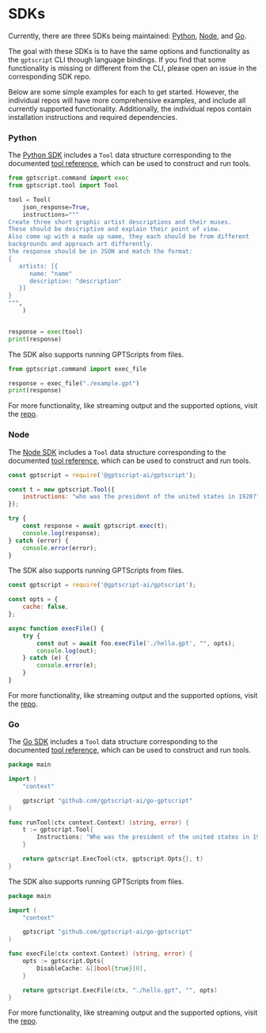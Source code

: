 # SDKs

Currently, there are three SDKs being maintained: [Python](https://github.com/gptscript-ai/py-gptscript), [Node](https://github.com/gptscript-ai/node-gptscript), and [Go](https://github.com/gptscript-ai/go-gptscript).

The goal with these SDKs is to have the same options and functionality as the `gptscript` CLI through language bindings. If you find that some functionality is missing or different from the CLI, please open an issue in the corresponding SDK repo.

Below are some simple examples for each to get started. However, the individual repos will have more comprehensive examples, and include all currently supported functionality. Additionally, the individual repos contain installation instructions and required dependencies.

### Python

The [Python SDK](https://github.com/gptscript-ai/py-gptscript) includes a `Tool` data structure corresponding to the documented [tool reference](07-gpt-file-reference.md#tool-parameters), which can be used to construct and run tools.

```python
from gptscript.command import exec
from gptscript.tool import Tool

tool = Tool(
    json_response=True,
    instructions="""
Create three short graphic artist descriptions and their muses. 
These should be descriptive and explain their point of view.
Also come up with a made up name, they each should be from different
backgrounds and approach art differently.
the response should be in JSON and match the format:
{
   artists: [{
      name: "name"
      description: "description"
   }]
}
""",
    )


response = exec(tool)
print(response)
```

The SDK also supports running GPTScripts from files.

```python
from gptscript.command import exec_file

response = exec_file("./example.gpt")
print(response)
```

For more functionality, like streaming output and the supported options, visit the [repo](https://github.com/gptscript-ai/py-gptscript).

### Node

The [Node SDK](https://github.com/gptscript-ai/node-gptscript) includes a `Tool` data structure corresponding to the documented [tool reference](07-gpt-file-reference#tool-parameters), which can be used to construct and run tools.

```javascript
const gptscript = require('@gptscript-ai/gptscript');

const t = new gptscript.Tool({
    instructions: "who was the president of the united states in 1928?"
});

try {
    const response = await gptscript.exec(t);
    console.log(response);
} catch (error) {
    console.error(error);
}
```

The SDK also supports running GPTScripts from files.

```javascript
const gptscript = require('@gptscript-ai/gptscript');

const opts = {
    cache: false,
};

async function execFile() {
    try {
        const out = await foo.execFile('./hello.gpt', "", opts);
        console.log(out);
    } catch (e) {
        console.error(e);
    }
}
```

For more functionality, like streaming output and the supported options, visit the [repo](https://github.com/gptscript-ai/node-gptscript).

### Go

The [Go SDK](https://github.com/gptscript-ai/go-gptscript) includes a `Tool` data structure corresponding to the documented [tool reference](07-gpt-file-reference#tool-parameters), which can be used to construct and run tools.

```go
package main

import (
	"context"

	gptscript "github.com/gptscript-ai/go-gptscript"
)

func runTool(ctx context.Context) (string, error) {
	t := gptscript.Tool{
		Instructions: "Who was the president of the united states in 1928?",
	}

	return gptscript.ExecTool(ctx, gptscript.Opts{}, t)
}
```

The SDK also supports running GPTScripts from files.

```go
package main

import (
	"context"

	gptscript "github.com/gptscript-ai/go-gptscript"
)

func execFile(ctx context.Context) (string, error) {
	opts := gptscript.Opts{
		DisableCache: &[]bool{true}[0],
	}

	return gptscript.ExecFile(ctx, "./hello.gpt", "", opts)
}
```

For more functionality, like streaming output and the supported options, visit the [repo](https://github.com/gptscript-ai/go-gptscript).
